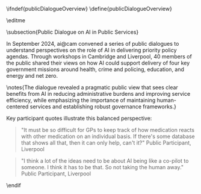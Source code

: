 \ifndef{publicDialogueOverview}
\define{publicDialogueOverview}

\editme

\subsection{Public Dialogue on AI in Public Services}

In September 2024, ai@cam convened a series of public dialogues to understand perspectives on the role of AI in delivering priority policy agendas. Through workshops in Cambridge and Liverpool, 40 members of the public shared their views on how AI could support delivery of four key government missions around health, crime and policing, education, and energy and net zero.

\notes{The dialogue revealed a pragmatic public view that sees clear benefits from AI in reducing administrative burdens and improving service efficiency, while emphasizing the importance of maintaining human-centered services and establishing robust governance frameworks.}

Key participant quotes illustrate this balanced perspective:

> "It must be so difficult for GPs to keep track of how medication reacts with other medication on an individual basis. If there's some database that shows all that, then it can only help, can't it?" Public Participant, Liverpool

> "I think a lot of the ideas need to be about AI being like a co-pilot to someone. I think it has to be that. So not taking the human away." Public Participant, Liverpool

\endif
